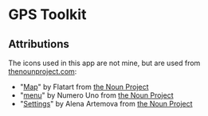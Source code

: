 #  GPS Toolkit

## Attributions

The icons used in this app are not mine, but are used from [thenounproject.com](https://thenounproject.com/):
* "[Map](https://thenounproject.com/search/?q=map&i=2404959)" by Flatart from [the Noun Project](https://thenounproject.com/)
* "[menu](https://thenounproject.com/search/?q=menu&i=1111407)" by Numero Uno from [the Noun Project](https://thenounproject.com/)
* "[Settings](https://thenounproject.com/search/?q=settings&i=2401383)" by Alena Artemova from [the Noun Project](https://thenounproject.com/)

